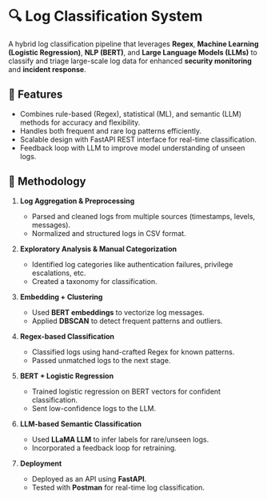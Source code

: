 # 🔍 Log Classification System

A hybrid log classification pipeline that leverages **Regex**, **Machine Learning (Logistic Regression)**, **NLP (BERT)**, and **Large Language Models (LLMs)** to classify and triage large-scale log data for enhanced **security monitoring** and **incident response**.

## 🚀 Features

- Combines rule-based (Regex), statistical (ML), and semantic (LLM) methods for accuracy and flexibility.
- Handles both frequent and rare log patterns efficiently.
- Scalable design with FastAPI REST interface for real-time classification.
- Feedback loop with LLM to improve model understanding of unseen logs.

## 🧠 Methodology

1. **Log Aggregation & Preprocessing**
   - Parsed and cleaned logs from multiple sources (timestamps, levels, messages).
   - Normalized and structured logs in CSV format.

2. **Exploratory Analysis & Manual Categorization**
   - Identified log categories like authentication failures, privilege escalations, etc.
   - Created a taxonomy for classification.

3. **Embedding + Clustering**
   - Used **BERT embeddings** to vectorize log messages.
   - Applied **DBSCAN** to detect frequent patterns and outliers.

4. **Regex-based Classification**
   - Classified logs using hand-crafted Regex for known patterns.
   - Passed unmatched logs to the next stage.

5. **BERT + Logistic Regression**
   - Trained logistic regression on BERT vectors for confident classification.
   - Sent low-confidence logs to the LLM.

6. **LLM-based Semantic Classification**
   - Used **LLaMA LLM** to infer labels for rare/unseen logs.
   - Incorporated a feedback loop for retraining.

7. **Deployment**
   - Deployed as an API using **FastAPI**.
   - Tested with **Postman** for real-time log classification.


